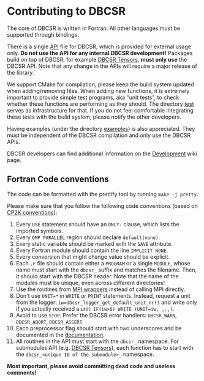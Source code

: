 # Contributing to DBCSR
The core of DBCSR is written in Fortran. All other languages must be supported through bindings.

There is a single [API](./src/dbcsr_api.F) file for DBCSR, which is provided for external usage only. **Do not use the API for any internal DBCSR development!** Packages build on top of DBCSR, for example [DBCSR Tensors](./src/tensors), **must only use** the DBCSR API. Note that any change in the APIs will require a major release of the library.

We support CMake for compilation, please keep the build system updated when adding/removing files. When adding new functions, it is extremely important to provide simple test programs, aka "unit tests", to check whether these functions are performing as they should. The directory [test](./tests) serves as infrastructure for that. If you do not feel comfortable integrating these tests with the build system, please notify the other developers.

Having examples (under the directory [examples](./examples)) is also appreciated. They must be independent of the DBCSR compilation and only use the DBCSR APIs.

DBCSR developers can find additional information on the [Development](https://github.com/cp2k/dbcsr/wiki/Development) wiki page.

## Fortran Code conventions

The code can be formatted with the prettify tool by running `make -j pretty`.

Please make sure that you follow the following code conventions (based on [CP2K conventions](https://www.cp2k.org/dev:codingconventions)):
1. Every `USE` statement should have an `ONLY:` clause, which lists the imported symbols.
2. Every `OMP PARALLEL` region should declare `default(none)`.
3. Every static variable should be marked with the `SAVE` attribute.
4. Every Fortran module should contain the line `IMPLICIT NONE`.
5. Every conversion that might change value should be explicit.
6. Each `.F` file should contain either a `PROGRAM` or a single `MODULE`, whose name must start with the `dbcsr_` suffix and matches the filename. Then, it should start with the DBCSR header. Note that the name of the modules must be unique, even across different directories!
7. Use the routines from [MPI wrappers](./src/mpi) instead of calling MPI directly.
8. Don't use `UNIT=*` in `WRITE` or `PRINT` statements. Instead, request a unit from the logger: `iw=dbcsr_logger_get_default_unit_nr()` and write only if you actually received a unit: `IF(iw>0) WRITE (UNIT=iw, ,,,)`.
9. Avoid to use `STOP`. Prefer the DBCSR error handlers: `DBCSR_WARN`, `DBCSR_ABORT`, `DBCSR_ASSERT`.
10. Each preprocessor flag should start with two underscores and be documented in the [documentation](./docs/guide/3-developer-guide/3-programming/1-overview/index.md#list-of-macros-used-in-the-code).
11. All routines in the API must start with the `dbcsr_` namespace. For submodules API (e.g. [DBCSR Tensors](./src/tensors)), each function has to start with the `dbcsr_<unique ID of the submodule>_` namespace.

**Most important, please avoid committing dead code and useless comments!**
